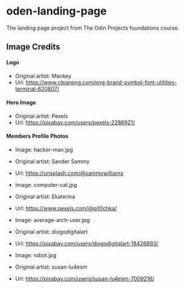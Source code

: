 # oden-landing-page

The landing page project from The Odin Projects foundations course. 


## Image Credits

#### Logo
- Original artist: Mackey
- Url: https://www.cleanpng.com/png-brand-symbol-font-utilities-terminal-620807/

#### Hero Image 
- Original artist: Pexels 
- Url: https://pixabay.com/users/pexels-2286921/ 

#### Members Profile Photos

- Image: hacker-man.jpg
- Original artist: Sander Sammy 
- Url: https://unsplash.com/@sammywilliams

- Image: computer-cat.jpg
- Original artist: Ekaterina
- Url: https://www.pexels.com/@pit0chka/

- Image: average-arch-user.jpg
- Original artist: diogodigitalart
- Url: https://pixabay.com/users/diogodigitalart-18426893/

- Image: robot.jpg
- Original artist: susan-lu4esm
- Url: https://pixabay.com/users/susan-lu4esm-7009216/
